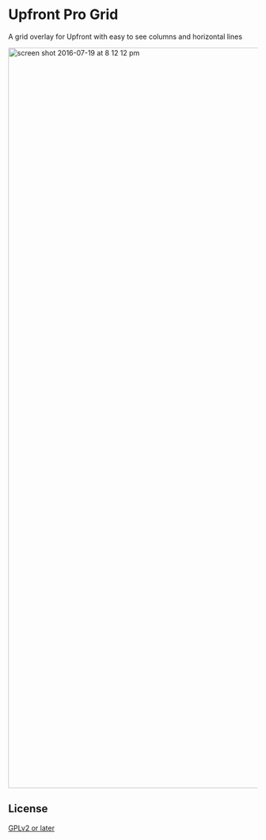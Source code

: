 # Upfront Pro Grid

A grid overlay for Upfront with easy to see columns and horizontal lines

<img width="1495" alt="screen shot 2016-07-19 at 8 12 12 pm" src="https://cloud.githubusercontent.com/assets/6676674/16970885/3bde26d8-4ded-11e6-9644-b4d3cc96cd9d.png">

## License

[GPLv2 or later](LICENSE)
